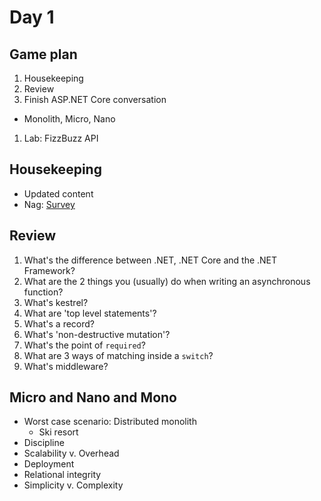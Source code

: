 # Day 1

## Game plan
1. Housekeeping
1. Review
1. Finish ASP.NET Core conversation
  - Monolith, Micro, Nano
1. Lab: FizzBuzz API


## Housekeeping
* Updated content
* Nag: [Survey](https://www.surveymonkey.com/r/SLJ992Y)

## Review

1. What's the difference between .NET, .NET Core and the .NET Framework?
2. What are the 2 things you (usually) do when writing an asynchronous function?
3. What's kestrel?
4. What are 'top level statements'?
5. What's a record?
6. What's 'non-destructive mutation'?
7. What's the point of `required`?
8. What are 3 ways of matching inside a `switch`?
9. What's middleware?


## Micro and Nano and Mono
* Worst case scenario: Distributed monolith
  - Ski resort
* Discipline
* Scalability v. Overhead
* Deployment
* Relational integrity
* Simplicity v. Complexity
